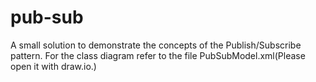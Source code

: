 # pub-sub
A small solution to demonstrate the concepts of the Publish/Subscribe pattern.
For the class diagram refer to the file PubSubModel.xml(Please open it with draw.io.)